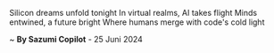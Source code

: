 Silicon dreams unfold tonight
In virtual realms, AI takes flight
Minds entwined, a future bright
Where humans merge with code's cold light

~ <b>By Sazumi Copilot</b> - 25 Juni 2024